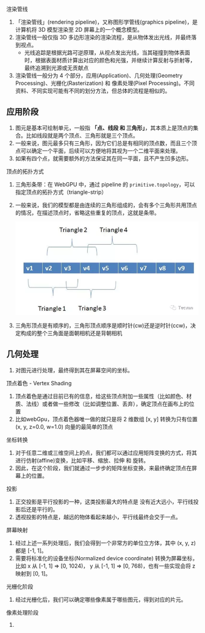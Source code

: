 渲染管线

1. 「渲染管线」(rendering pipeline)，又称图形学管线(graphics pipeline)，是计算机将 3D 模型渲染至 2D 屏幕上的一个概念模型。
2. 渲染管线一般仅指 3D 多边形渲染的渲染流程，是从物体发出光线，并最终落到视点。
   - 光线追踪是根据光路可逆原理，从视点发出光线，当其碰撞到物体表面时，根据表面材质计算出对应的颜色和光强，并继续计算反射与折射等，最终追溯到光源或无贡献点
3. 渲染管线一般分为 4 个部分，应用(Application)、几何处理(Geometry Processing)、光栅化(Rasterization) 和 像素处理(Pixel Processing)。不同资料、不同实现可能有不同的划分方法，但总体的流程是相似的。

## 应用阶段

1. 图元是基本可绘制单元，一般指 **「点、线段 和 三角形」**，其本质上是顶点的集合。比如线段就是两个顶点、三角形就是三个顶点。
2. 一般来说，图元最多只有三角形，因为它们总是有相同的顶点数，而且三个顶点可以确定一个平面，后续可以方便地将其视为一个二维平面来处理。
3. 如果有四个点，就需要额外的方法保证其在同一平面，且不产生凹多边形。

顶点的拓扑方式

1. 三角形条带：在 WebGPU 中，通过 pipeline 的 `primitive.topology`，可以指定顶点的拓扑方式（triangle-strip）

2. 一般来说，我们的模型都是由连续的三角形组成的，会有多个三角形共用顶点的情况，在描述顶点时，省略这些重复的顶点，这就是条带。

   ![图片](1-可视化入门.assets/640)

3. 三角形顶点是有顺序的，三角形顶点顺序是顺时针(cw)还是逆时针(ccw)，决定构成的整个三角面是面朝相机还是背朝相机

## 几何处理

1. 对图元进行处理，最终得到其在屏幕空间的坐标。

顶点着色 - Vertex Shading

1. 顶点着色是通过目前已有的信息，给这些顶点附加一些属性（比如颜色、材质、法线）或者做一些修改（比如调整位置、丢弃），确定顶点在画布上的位置
2. 比如webGpu，顶点着色器唯一做的就只是将 2 维数组 [x, y] 转换为只有位置 (x, y, z=0.0, w=1.0) 向量的最简单的顶点

坐标转换

1. 对于任意二维或三维空间上的点，我们都可以通过应用矩阵变换的方式，将其进行仿射(affine)变换，比如平移、缩放、拉伸 和 旋转。
2. 因此，在这个阶段，我们就通过一步步的矩阵坐标变换，来最终确定顶点在屏幕上的位置。

投影

1. 正交投影是平行投影的一种，这类投影最大的特点是 没有近大远小，平行线投影后还是平行的。
2. 透视投影的特点是，越远的物体看起来越小，平行线最终会交于一点。



屏幕映射 

1. 经过上述一系列处理后，我们会得到一个非常方的单位立方体，其中 (x, y, z) 都是 [-1, 1]。
2. 需要将标准化的设备坐标(Normalized device coordinate) 转换为屏幕坐标，比如 x 从 [-1, 1] => [0, 1024)， y 从 [-1, 1] => [0, 768)，也有一些实现会将 z 映射到 [0, 1]。



光栅化阶段

1. 经过光栅化后，我们可以确定哪些像素属于哪些图元，得到对应的片元。



像素处理阶段

1. 
